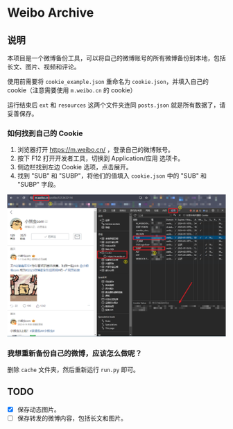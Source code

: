 # Weibo Archive

## 说明

本项目是一个微博备份工具，可以将自己的微博账号的所有微博备份到本地，包括长文、图片、视频和评论。

使用前需要将 `cookie_example.json` 重命名为 `cookie.json`，并填入自己的 cookie（注意需要使用 `m.weibo.cn` 的 cookie）

运行结束后 `ext` 和 `resources` 这两个文件夹连同 `posts.json` 就是所有数据了，请妥善保存。

### 如何找到自己的 Cookie

1. 浏览器打开 https://m.weibo.cn/ ，登录自己的微博账号。
2. 按下 F12 打开开发者工具，切换到 Application/应用 选项卡。
3. 侧边栏找到左边 Cookie 选项，点击展开。
4. 找到 "SUB" 和 "SUBP"，将他们的值填入 `cookie.json` 中的 "SUB" 和 "SUBP" 字段。

![step.png](step.png)

### 我想重新备份自己的微博，应该怎么做呢？

删除 `cache` 文件夹，然后重新运行 `run.py` 即可。

## TODO

- [x] 保存动态图片。
- [ ] 保存转发的微博内容，包括长文和图片。
